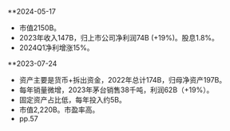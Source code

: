 **2024-05-17
* 市值2150B。
* 2023年收入147B，归上市公司净利润74B (+19%)。股息1.8%。
* 2024Q1净利增涨15%。

**2023-07-24
* 资产主要是货币+拆出资金，2022年总计174B，归母净资产197B。
* 每年销量微增，2023年茅台销售38千吨，利润62B（+19%）。
* 固定资产占比低，每年投入约5B。
* 市值2,220B。市盈率高。
* pp.57